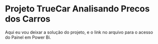 # Projeto TrueCar Analisando Precos dos Carros
Aqui eu vou deixar a solução do projeto, e o link no arquivo para o acesso do Painel em Power Bi.
